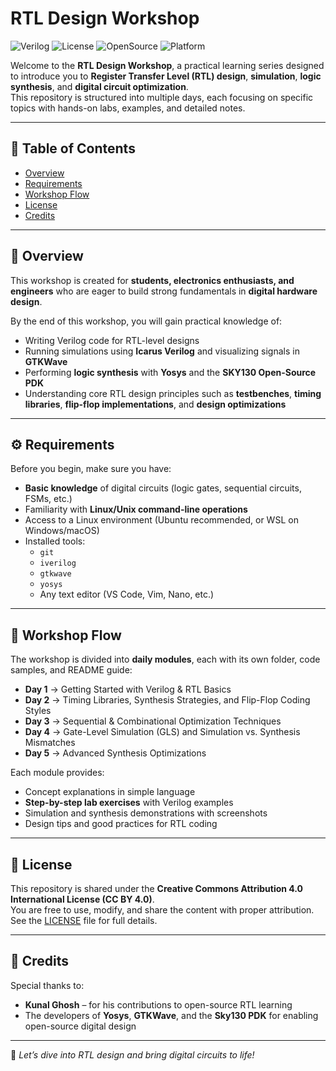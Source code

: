 # RTL Design Workshop

![Verilog](https://img.shields.io/badge/Verilog-RTL-blue)  ![License](https://img.shields.io/badge/License-CC%20BY%204.0-green)  ![OpenSource](https://img.shields.io/badge/Open--Source-Yosys%20%7C%20Sky130-orange)  ![Platform](https://img.shields.io/badge/Platform-Linux%20%7C%20WSL-lightgrey)  


Welcome to the **RTL Design Workshop**, a practical learning series designed to introduce you to **Register Transfer Level (RTL) design**, **simulation**, **logic synthesis**, and **digital circuit optimization**.  
This repository is structured into multiple days, each focusing on specific topics with hands-on labs, examples, and detailed notes.

---

## 📖 Table of Contents
- [Overview](#overview)  
- [Requirements](#requirements)  
- [Workshop Flow](#workshop-flow)  
- [License](#license)  
- [Credits](#credits)  

---

## 🔎 Overview
This workshop is created for **students, electronics enthusiasts, and engineers** who are eager to build strong fundamentals in **digital hardware design**.  

By the end of this workshop, you will gain practical knowledge of:
- Writing Verilog code for RTL-level designs  
- Running simulations using **Icarus Verilog** and visualizing signals in **GTKWave**  
- Performing **logic synthesis** with **Yosys** and the **SKY130 Open-Source PDK**  
- Understanding core RTL design principles such as **testbenches**, **timing libraries**, **flip-flop implementations**, and **design optimizations**  

---

## ⚙️ Requirements
Before you begin, make sure you have:
- **Basic knowledge** of digital circuits (logic gates, sequential circuits, FSMs, etc.)  
- Familiarity with **Linux/Unix command-line operations**  
- Access to a Linux environment (Ubuntu recommended, or WSL on Windows/macOS)  
- Installed tools:  
  - `git`  
  - `iverilog`  
  - `gtkwave`  
  - `yosys`  
  - Any text editor (VS Code, Vim, Nano, etc.)  

---

## 📂 Workshop Flow
The workshop is divided into **daily modules**, each with its own folder, code samples, and README guide:

- **Day 1** → Getting Started with Verilog & RTL Basics  
- **Day 2** → Timing Libraries, Synthesis Strategies, and Flip-Flop Coding Styles  
- **Day 3** → Sequential & Combinational Optimization Techniques  
- **Day 4** → Gate-Level Simulation (GLS) and Simulation vs. Synthesis Mismatches  
- **Day 5** → Advanced Synthesis Optimizations  

Each module provides:
- Concept explanations in simple language  
- **Step-by-step lab exercises** with Verilog examples  
- Simulation and synthesis demonstrations with screenshots  
- Design tips and good practices for RTL coding  

---

## 📜 License
This repository is shared under the **Creative Commons Attribution 4.0 International License (CC BY 4.0)**.  
You are free to use, modify, and share the content with proper attribution. See the [LICENSE](LICENSE) file for full details.

---

## 🙌 Credits
Special thanks to: 
- **Kunal Ghosh** – for his contributions to open-source RTL learning  
- The developers of **Yosys**, **GTKWave**, and the **Sky130 PDK** for enabling open-source digital design  

---
🚀 *Let’s dive into RTL design and bring digital circuits to life!*  
